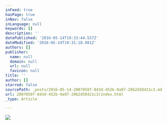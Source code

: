 ```yaml
---
inFeed: true
hasPage: true
inNav: false
inLanguage: null
keywords: []
description: ''
datePublished: '2016-05-14T19:33:44.557Z'
dateModified: '2016-05-14T19:31:18.981Z'
authors: []
publisher:
  name: null
  domain: null
  url: null
  favicon: null
title: ''
author: []
starred: false
sourcePath: _posts/2016-05-14-2007058f-843d-452b-9a97-29b2d58421c3.md
url: 2007058f-843d-452b-9a97-29b2d58421c3/index.html
_type: Article

---
```

![](https://the-grid-user-content.s3-us-west-2.amazonaws.com/7002a94c-460d-437a-94ec-05592707ae3f.jpg)